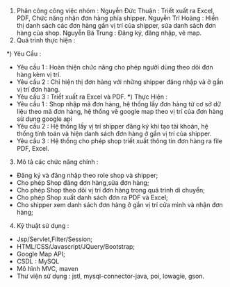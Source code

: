 1. Phân công công việc nhóm : 
    Nguyễn Đức Thuận : Triết xuất ra Excel, PDF, Chức năng nhận đơn hàng phía shipper.
    Nguyễn Trí Hoàng : Hiển thị danh sách các đơn hàng gần vị trí của shipper, sửa danh sách đơn hàng của shop. 
    Nguyễn Bá Trung :   Đăng ký, đăng nhập, vẽ map.
2. Quá trình thực hiện : 

*) Yêu Cầu :
  - Yêu cầu 1 : Hoàn thiện chức năng cho phép người dùng theo dõi đơn hàng kèm vị trí.
  - Yêu cầu 2 : Chỉ hiện thị đơn hàng với những shipper đăng nhập và ở gần vị trí đơn hàng.
  - Yêu cầu 3 : Triết xuất ra Excel và PDF.
*) Thực Hiện : 
  - Yêu cầu 1 : Shop nhập mã đơn hàng, hệ thống lấy đơn hàng từ cơ sở dữ liệu theo mã đơn hàng, hệ thống vẽ google map theo vị trí của đơn hàng sử dụng google api
  - Yêu cầu 2 : Hệ thống lấy vị trí shipper đăng ký khi tạo tài khoản, hệ thống tính toán và hiện danh sách đơn hàng ở gần vị trí của shipper.
  - Yêu cầu 3 : Hệ thống cho phép shop triết xuất thông tin đơn hàng ra file PDF, Excel.
  
3. Mô tả các chức năng chính : 
  - Đăng ký và đăng nhập theo role shop và shipper;
  - Cho phép Shop đăng đơn hàng,sửa đơn hàng;
  - Cho phép Shop theo dõi vị trí đơn hàng trong quá trình di chuyển;
  - Cho phép Shop xuất danh sách đơn ra PDF và Excel;
  - Cho shipper xem danh sách đơn hàng ở gần vị trí cửa mình và nhận đơn hàng;
 4. Kỹ thuật sử dụng : 
 
  - Jsp/Servlet,Filter/Session;
  - HTML/CSS/Javascript/JQuery/Bootstrap;
  - Google Map API;
  - CSDL : MySQL
  - Mô hình MVC, maven
  - Thư viện sử dụng : jstl, mysql-connector-java, poi, lowagie, gson.
